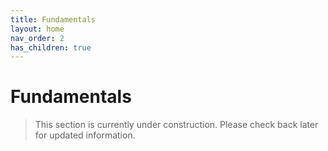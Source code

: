 ```yaml
---
title: Fundamentals
layout: home
nav_order: 2
has_children: true
---
```


# Fundamentals

> This section is currently under construction. Please check back later for updated information.